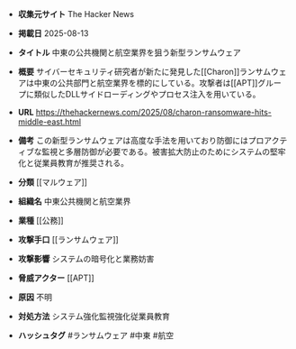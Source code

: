 - **収集元サイト**
The Hacker News

- **掲載日**
2025-08-13

- **タイトル**
中東の公共機関と航空業界を狙う新型ランサムウェア

- **概要**
サイバーセキュリティ研究者が新たに発見した[[Charon]]ランサムウェアは中東の公共部門と航空業界を標的にしている。攻撃者は[[APT]]グループに類似したDLLサイドローディングやプロセス注入を用いている。

- **URL**
https://thehackernews.com/2025/08/charon-ransomware-hits-middle-east.html

- **備考**
この新型ランサムウェアは高度な手法を用いており防御にはプロアクティブな監視と多層防御が必要である。被害拡大防止のためにシステムの堅牢化と従業員教育が推奨される。

- **分類**
[[マルウェア]]

- **組織名**
中東公共機関と航空業界

- **業種**
[[公務]]

- **攻撃手口**
[[ランサムウェア]]

- **攻撃影響**
システムの暗号化と業務妨害

- **脅威アクター**
[[APT]]

- **原因**
不明

- **対処方法**
システム強化監視強化従業員教育

- **ハッシュタグ**
#ランサムウェア #中東 #航空
